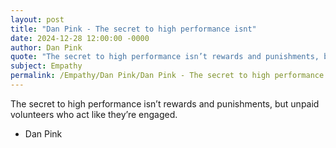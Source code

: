 ```yaml
---
layout: post
title: "Dan Pink - The secret to high performance isnt"
date: 2024-12-28 12:00:00 -0000
author: Dan Pink
quote: "The secret to high performance isn’t rewards and punishments, but unpaid volunteers who act like they’re engaged."
subject: Empathy
permalink: /Empathy/Dan Pink/Dan Pink - The secret to high performance isnt
---
```


The secret to high performance isn’t rewards and punishments, but unpaid volunteers who act like they’re engaged.

- Dan Pink
